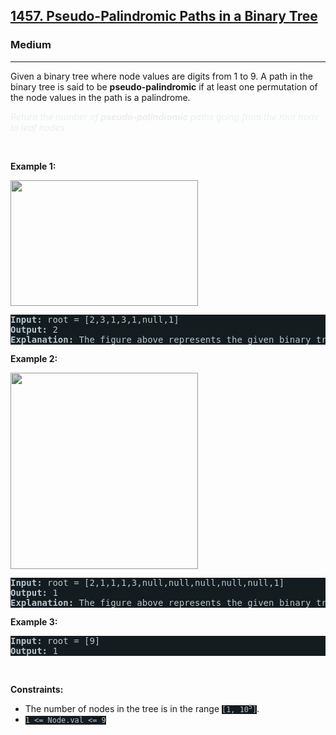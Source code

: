 <h2><a href="https://leetcode.com/problems/pseudo-palindromic-paths-in-a-binary-tree/">1457. Pseudo-Palindromic Paths in a Binary Tree</a></h2><h3>Medium</h3><hr><div style="border-color: rgb(91, 119, 134) !important;"><p style="border-color: rgb(91, 119, 134) !important;">Given a binary tree where node values are digits from 1 to 9. A path in the binary tree is said to be <strong style="border-color: rgb(91, 119, 134) !important;">pseudo-palindromic</strong> if at least one permutation of the node values in the path is a palindrome.</p>

<p style="border-color: rgb(91, 119, 134) !important;"><em style="color: rgb(234, 238, 241) !important; border-color: rgb(91, 119, 134) !important;">Return the number of <strong style="border-color: rgb(91, 119, 134) !important;">pseudo-palindromic</strong> paths going from the root node to leaf nodes.</em></p>

<p style="border-color: rgb(91, 119, 134) !important;">&nbsp;</p>
<p style="border-color: rgb(91, 119, 134) !important;"><strong class="example" style="border-color: rgb(91, 119, 134) !important;">Example 1:</strong></p>

<p style="border-color: rgb(91, 119, 134) !important;"><img alt="" src="https://assets.leetcode.com/uploads/2020/05/06/palindromic_paths_1.png" style="width: 300px; height: 201px; filter: saturate(0.9) brightness(0.8);"></p>

<pre style="background-color: rgb(20, 28, 32) !important; color: rgb(182, 198, 206) !important; border-color: rgb(83, 109, 122) !important;"><strong style="border-color: rgb(83, 109, 122) !important;">Input:</strong> root = [2,3,1,3,1,null,1]
<strong style="border-color: rgb(83, 109, 122) !important;">Output:</strong> 2 
<strong style="border-color: rgb(83, 109, 122) !important;">Explanation:</strong> The figure above represents the given binary tree. There are three paths going from the root node to leaf nodes: the red path [2,3,3], the green path [2,1,1], and the path [2,3,1]. Among these paths only red path and green path are pseudo-palindromic paths since the red path [2,3,3] can be rearranged in [3,2,3] (palindrome) and the green path [2,1,1] can be rearranged in [1,2,1] (palindrome).
</pre>

<p style="border-color: rgb(91, 119, 134) !important;"><strong class="example" style="border-color: rgb(91, 119, 134) !important;">Example 2:</strong></p>

<p style="border-color: rgb(91, 119, 134) !important;"><strong style="border-color: rgb(91, 119, 134) !important;"><img alt="" src="https://assets.leetcode.com/uploads/2020/05/07/palindromic_paths_2.png" style="width: 300px; height: 314px; filter: saturate(0.9) brightness(0.8);"></strong></p>

<pre style="background-color: rgb(20, 28, 32) !important; color: rgb(182, 198, 206) !important; border-color: rgb(83, 109, 122) !important;"><strong style="border-color: rgb(83, 109, 122) !important;">Input:</strong> root = [2,1,1,1,3,null,null,null,null,null,1]
<strong style="border-color: rgb(83, 109, 122) !important;">Output:</strong> 1 
<strong style="border-color: rgb(83, 109, 122) !important;">Explanation:</strong> The figure above represents the given binary tree. There are three paths going from the root node to leaf nodes: the green path [2,1,1], the path [2,1,3,1], and the path [2,1]. Among these paths only the green path is pseudo-palindromic since [2,1,1] can be rearranged in [1,2,1] (palindrome).
</pre>

<p style="border-color: rgb(91, 119, 134) !important;"><strong class="example" style="border-color: rgb(91, 119, 134) !important;">Example 3:</strong></p>

<pre style="background-color: rgb(20, 28, 32) !important; color: rgb(182, 198, 206) !important; border-color: rgb(83, 109, 122) !important;"><strong style="border-color: rgb(83, 109, 122) !important;">Input:</strong> root = [9]
<strong style="border-color: rgb(83, 109, 122) !important;">Output:</strong> 1
</pre>

<p style="border-color: rgb(91, 119, 134) !important;">&nbsp;</p>
<p style="border-color: rgb(91, 119, 134) !important;"><strong style="border-color: rgb(91, 119, 134) !important;">Constraints:</strong></p>

<ul style="border-color: rgb(91, 119, 134) !important;">
	<li style="border-color: rgb(91, 119, 134) !important;">The number of nodes in the tree is in the range <code style="background-color: rgb(20, 28, 32) !important; color: rgb(183, 198, 205) !important; border-color: rgb(83, 109, 121) !important;">[1, 10<sup style="border-color: rgb(83, 109, 121) !important;">5</sup>]</code>.</li>
	<li style="border-color: rgb(91, 119, 134) !important;"><code style="background-color: rgb(20, 28, 32) !important; color: rgb(183, 198, 205) !important; border-color: rgb(83, 109, 121) !important;">1 &lt;= Node.val &lt;= 9</code></li>
</ul>
</div>
